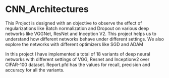 # CNN_Architectures
This Project is designed with an objective to observe the effect of regularizations like Batch
normalization and Dropout on various deep networks like VGGNet, ResNet and Inception
V2. This project helps us to understand how different networks behave under different
settings. We also explore the networks with different optimizers like SGD and ADAM


In this project I have implemented a total of 18 variants of deep neural networks with different
settings of VGG, Resnet and Inceptionv2 over CIFAR-100 dataset.  Report.pfd has the
values for recall, precision and accuracy for all the variants. 
